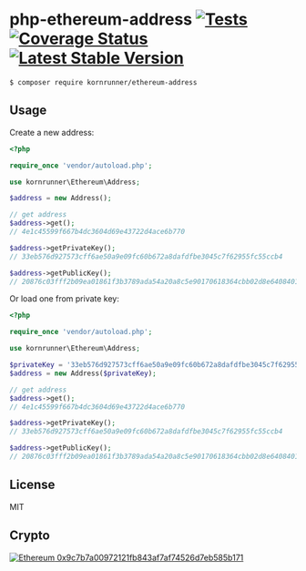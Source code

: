 # php-ethereum-address [![Tests](https://github.com/kornrunner/php-ethereum-address/actions/workflows/tests.yml/badge.svg?branch=master)](https://github.com/kornrunner/php-ethereum-address/actions/workflows/tests.yml) [![Coverage Status](https://coveralls.io/repos/github/kornrunner/php-ethereum-address/badge.svg?branch=master)](https://coveralls.io/github/kornrunner/php-ethereum-address?branch=master) [![Latest Stable Version](https://poser.pugx.org/kornrunner/ethereum-address/v/stable)](https://packagist.org/packages/kornrunner/ethereum-address)


```lang=bash
$ composer require kornrunner/ethereum-address
```

## Usage

Create a new address:

```php
<?php

require_once 'vendor/autoload.php';

use kornrunner\Ethereum\Address;

$address = new Address();

// get address
$address->get();
// 4e1c45599f667b4dc3604d69e43722d4ace6b770

$address->getPrivateKey();
// 33eb576d927573cff6ae50a9e09fc60b672a8dafdfbe3045c7f62955fc55ccb4

$address->getPublicKey();
// 20876c03fff2b09ea01861f3b3789ada54a20a8c5e90170618364cbb02d8e6408401e120158f489376a1db3f8cde24f9432976d2f89aeb193fb5becc094a28b9
```

Or load one from private key:

```php
<?php

require_once 'vendor/autoload.php';

use kornrunner\Ethereum\Address;

$privateKey = '33eb576d927573cff6ae50a9e09fc60b672a8dafdfbe3045c7f62955fc55ccb4';
$address = new Address($privateKey);

// get address
$address->get();
// 4e1c45599f667b4dc3604d69e43722d4ace6b770

$address->getPrivateKey();
// 33eb576d927573cff6ae50a9e09fc60b672a8dafdfbe3045c7f62955fc55ccb4

$address->getPublicKey();
// 20876c03fff2b09ea01861f3b3789ada54a20a8c5e90170618364cbb02d8e6408401e120158f489376a1db3f8cde24f9432976d2f89aeb193fb5becc094a28b9
```

## License

MIT

## Crypto


[![Ethereum](https://user-images.githubusercontent.com/725986/61891022-0d0c7f00-af09-11e9-829f-096c039bbbfa.png) 0x9c7b7a00972121fb843af7af74526d7eb585b171][Ethereum]

[Ethereum]: https://etherscan.io/address/0x9c7b7a00972121fb843af7af74526d7eb585b171 "Donate with Ethereum"
